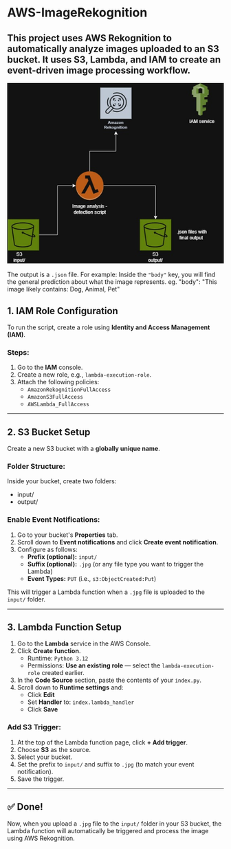 # AWS-ImageRekognition

This project uses AWS Rekognition to automatically analyze images uploaded to an S3 bucket. It uses S3, Lambda, and IAM to create an event-driven image processing workflow.
---
![Diagram architecture](diagram_image_rekognition.jpg "AWS - Diagram architecture")

The output is a `.json` file. For example:
Inside the `"body"` key, you will find the general prediction about what the image represents.
eg.  "body": "This image likely contains: Dog, Animal, Pet"

## 1. IAM Role Configuration 

To run the script, create a role using **Identity and Access Management (IAM)**.

### Steps:

1. Go to the **IAM** console.
2. Create a new role, e.g., `lambda-execution-role`.
3. Attach the following policies:
   - `AmazonRekognitionFullAccess`
   - `AmazonS3FullAccess`
   - `AWSLambda_FullAccess`

---

## 2. S3 Bucket Setup

Create a new S3 bucket with a **globally unique name**.

### Folder Structure:

Inside your bucket, create two folders:
- input/
- output/


### Enable Event Notifications:

1. Go to your bucket's **Properties** tab.
2. Scroll down to **Event notifications** and click **Create event notification**.
3. Configure as follows:
   - **Prefix (optional):** `input/`
   - **Suffix (optional):** `.jpg` (or any file type you want to trigger the Lambda)
   - **Event Types:** `PUT` (i.e., `s3:ObjectCreated:Put`)

This will trigger a Lambda function when a `.jpg` file is uploaded to the `input/` folder.

---

## 3. Lambda Function Setup

1. Go to the **Lambda** service in the AWS Console.
2. Click **Create function**.
   - Runtime: `Python 3.12`
   - Permissions: **Use an existing role** — select the `lambda-execution-role` created earlier.
3. In the **Code Source** section, paste the contents of your `index.py`.
4. Scroll down to **Runtime settings** and:
   - Click **Edit**
   - Set **Handler** to: `index.lambda_handler`
   - Click **Save**

### Add S3 Trigger:

1. At the top of the Lambda function page, click **+ Add trigger**.
2. Choose **S3** as the source.
3. Select your bucket.
4. Set the prefix to `input/` and suffix to `.jpg` (to match your event notification).
5. Save the trigger.

---

## ✅ Done!

Now, when you upload a `.jpg` file to the `input/` folder in your S3 bucket, the Lambda function will automatically be triggered and process the image using AWS Rekognition.
